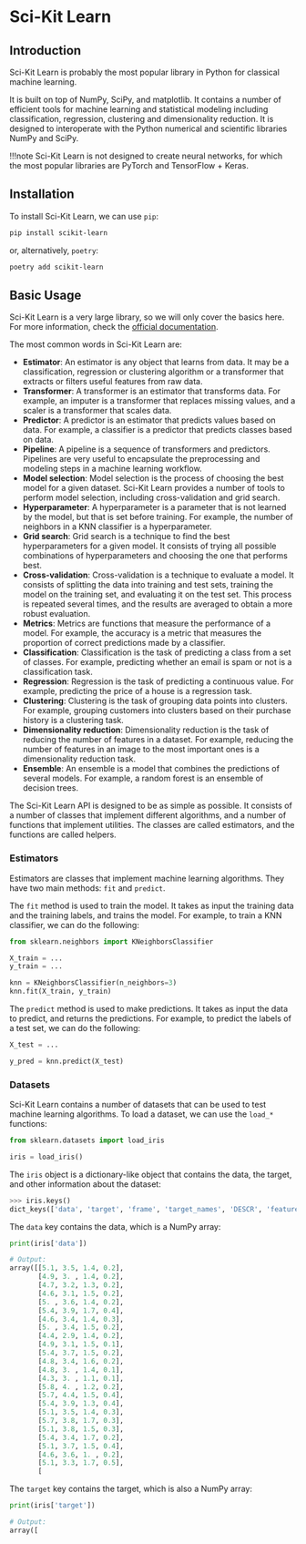 # Sci-Kit Learn

## Introduction

Sci-Kit Learn is probably the most popular library in Python for classical machine learning.

It is built on top of NumPy, SciPy, and matplotlib. It contains a number of efficient tools for machine learning and 
statistical modeling including classification, regression, clustering and dimensionality 
reduction. It is designed to interoperate with the Python numerical and scientific libraries 
NumPy and SciPy.

!!!note
    Sci-Kit Learn is not designed to create neural networks, for which the most popular libraries are
    PyTorch and TensorFlow + Keras.

## Installation

To install Sci-Kit Learn, we can use `pip`:

```bash
pip install scikit-learn
```

or, alternatively, `poetry`:

```bash
poetry add scikit-learn
```

## Basic Usage

Sci-Kit Learn is a very large library, so we will only cover the basics here. For more information,
check the [official documentation](https://scikit-learn.org/stable/).

The most common words in Sci-Kit Learn are:

- **Estimator**: An estimator is any object that learns from data. It may be a classification, regression or clustering
  algorithm or a transformer that extracts or filters useful features from raw data.
- **Transformer**: A transformer is an estimator that transforms data. For example, an imputer is a transformer
  that replaces missing values, and a scaler is a transformer that scales data.
- **Predictor**: A predictor is an estimator that predicts values based on data. For example, a classifier is a
  predictor that predicts classes based on data.
- **Pipeline**: A pipeline is a sequence of transformers and predictors. Pipelines are very useful to encapsulate
  the preprocessing and modeling steps in a machine learning workflow.
- **Model selection**: Model selection is the process of choosing the best model for a given dataset. Sci-Kit Learn
  provides a number of tools to perform model selection, including cross-validation and grid search.
- **Hyperparameter**: A hyperparameter is a parameter that is not learned by the model, but that is set before
  training. For example, the number of neighbors in a KNN classifier is a hyperparameter.
- **Grid search**: Grid search is a technique to find the best hyperparameters for a given model. It consists of
  trying all possible combinations of hyperparameters and choosing the one that performs best.
- **Cross-validation**: Cross-validation is a technique to evaluate a model. It consists of splitting the data into
  training and test sets, training the model on the training set, and evaluating it on the test set. This process is
  repeated several times, and the results are averaged to obtain a more robust evaluation.
- **Metrics**: Metrics are functions that measure the performance of a model. For example, the accuracy is a metric
  that measures the proportion of correct predictions made by a classifier.
- **Classification**: Classification is the task of predicting a class from a set of classes. For example, predicting
  whether an email is spam or not is a classification task.
- **Regression**: Regression is the task of predicting a continuous value. For example, predicting the price of a
  house is a regression task.
- **Clustering**: Clustering is the task of grouping data points into clusters. For example, grouping customers into
  clusters based on their purchase history is a clustering task.
- **Dimensionality reduction**: Dimensionality reduction is the task of reducing the number of features in a dataset.
  For example, reducing the number of features in an image to the most important ones is a dimensionality reduction
  task.
- **Ensemble**: An ensemble is a model that combines the predictions of several models. For example, a random forest
  is an ensemble of decision trees.

The Sci-Kit Learn API is designed to be as simple as possible. It consists of a number of classes that implement
different algorithms, and a number of functions that implement utilities. The classes are called estimators, and
the functions are called helpers.

### Estimators

Estimators are classes that implement machine learning algorithms. They have two main methods: `fit` and `predict`.

The `fit` method is used to train the model. It takes as input the training data and the training labels, and
trains the model. For example, to train a KNN classifier, we can do the following:

```python
from sklearn.neighbors import KNeighborsClassifier

X_train = ...
y_train = ...

knn = KNeighborsClassifier(n_neighbors=3)
knn.fit(X_train, y_train)
```

The `predict` method is used to make predictions. It takes as input the data to predict, and returns the predictions.
For example, to predict the labels of a test set, we can do the following:

```python
X_test = ...

y_pred = knn.predict(X_test)
```





### Datasets

Sci-Kit Learn contains a number of datasets that can be used to test machine learning algorithms.
To load a dataset, we can use the `load_*` functions:

```python
from sklearn.datasets import load_iris

iris = load_iris()
```

The `iris` object is a dictionary-like object that contains the data, the target, and other information
about the dataset:

```python
>>> iris.keys()
dict_keys(['data', 'target', 'frame', 'target_names', 'DESCR', 'feature_names', 'filename'])
```

The `data` key contains the data, which is a NumPy array:

```python
print(iris['data'])

# Output:
array([[5.1, 3.5, 1.4, 0.2],
       [4.9, 3. , 1.4, 0.2],
       [4.7, 3.2, 1.3, 0.2],
       [4.6, 3.1, 1.5, 0.2],
       [5. , 3.6, 1.4, 0.2],
       [5.4, 3.9, 1.7, 0.4],
       [4.6, 3.4, 1.4, 0.3],
       [5. , 3.4, 1.5, 0.2],
       [4.4, 2.9, 1.4, 0.2],
       [4.9, 3.1, 1.5, 0.1],
       [5.4, 3.7, 1.5, 0.2],
       [4.8, 3.4, 1.6, 0.2],
       [4.8, 3. , 1.4, 0.1],
       [4.3, 3. , 1.1, 0.1],
       [5.8, 4. , 1.2, 0.2],
       [5.7, 4.4, 1.5, 0.4],
       [5.4, 3.9, 1.3, 0.4],
       [5.1, 3.5, 1.4, 0.3],
       [5.7, 3.8, 1.7, 0.3],
       [5.1, 3.8, 1.5, 0.3],
       [5.4, 3.4, 1.7, 0.2],
       [5.1, 3.7, 1.5, 0.4],
       [4.6, 3.6, 1. , 0.2],
       [5.1, 3.3, 1.7, 0.5],
       [
```

The `target` key contains the target, which is also a NumPy array:

```python
print(iris['target'])

# Output:
array([

    
